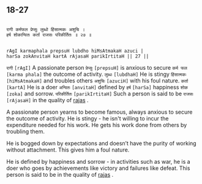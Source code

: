 ## 18-27


```shloka-sa

रागी कर्मफल प्रेप्सुः लुब्धो हिंसात्मकः अशुचि ।
हर्ष शोकान्वितः कर्ता राजसः परिकीर्तितः ॥ २७ ॥

```
```shloka-sa-hk

rAgI karmaphala prepsuH lubdho hiMsAtmakaH azuci |
harSa zokAnvitaH kartA rAjasaH parikIrtitaH || 27 ||

```
`रागी` `[rAgI]` A passionate person `प्रेप्सुः` `[prepsuH]` is anxious to secure `कर्म फल` `[karma phala]` the outcome of activity. `लुब्धः` `[lubdhaH]` He is stingy `हिंसात्मकः` `[hiMsAtmakaH]` and troubles others `अशुचिः` `[azuciH]` with his foul nature. `कर्ता` `[kartA]` He is a doer `अन्वितः` `[anvitaH]` defined by `हर्ष` `[harSa]` happiness `शोक` `[zoka]` and sorrow. `परिकीर्तितः` `[parikIrtitaH]` Such a person is said to be `राजसः` `[rAjasaH]` in the quality of 
[rajas](rajas)
.

A passionate person yearns to become famous, always anxious to secure the outcome of activity. He is stingy - he isn't willing to incur the expenditure needed for his work. He gets his work done from others by troubling them. 

He is bogged down by expectations and doesn’t have the purity of working without attachment. This gives him a foul nature. 

He is defined by happiness and sorrow - in activities such as war, he is a doer who goes by achievements like victory and failures like defeat. This person is said to be in the quality of 
[rajas](rajas)
.


